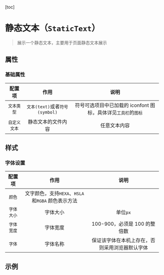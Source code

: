 [toc]

# 静态文本（`StaticText`）

> 展示一个静态文本，主要用于页面静态文本展示

<RenderComponent
:config="StaticTextComponent"
:component="StaticText"
:prop-value="{
base: {
text: '我们一起建设OpenDataV吧',
type: 'text'
}
}"
:style="{
color: '#d03050',
fontSize: 40,
fontWeight: 800,
width: 550,
height: 100
}
"
title="静态文本"
mode="debug"
/>

## 属性

### 基础属性

|   配置项   |            作用            |                   说明                   |
|:-------:|:------------------------:|:--------------------------------------:|
| `文本类型`  | `文本(text)`或者`符号(symbol)` | 符号可选项目中已加载的 iconfont 图标，具体详见`工具栏`的`图标` |
| `自定义文本` |        静态文本的文件内容         |                 任意文本内容                 |

## 样式

### 字体设置

|  配置项   |                 作用                 |           说明            |
|:------:|:----------------------------------:|:-----------------------:|
|  `颜色`  | 文字颜色，支持`HEXA`、`HSLA`和`RGBA` 颜色表示方法 |                         |
| `字体大小` |                字体大小                |         单位`px`          |
| `字体宽度` |                字体宽度                |  100-900，必须是 100 的整倍数   |
|  `字体`  |                字体名称                | 保证该字体在本机上存在，否则采用浏览器默认字体 |

## 示例

<div class="demo">

<RenderComponent
:config="StaticTextComponent"
:component="StaticText"
:prop-value="propValue"
:style="style"
title="静态文本"
/>

<RenderComponent
:config="StaticTextComponent"
:component="StaticText"
:prop-value="symbolPropValue"
:style="{
color: '#18a058',
fontSize: 40,
fontWeight: 800,
width: 450,
height: 100
}"
title="符号文本"
/>

</div>

<script setup lang="ts" name="StaticTextDoc">
import RenderComponent from '@/docs/RenderComponent.vue'
import StaticTextComponent from './config'
import StaticText from './StaticText.vue'
import type { StaticTextType } from './type'
const propValue: StaticTextType = {
  base: {
    text: 'OpenDataV',
    type: 'text'
  }
}
const style = {
  color: '#d03050',
  fontSize: 40,
  fontWeight: 800,
  width: 450,
  height: 100
}

const symbolPropValue: StaticTextType = {
  base: {
    text: 'icon-clock',
    type: 'symbol'
  }
}
</script>

